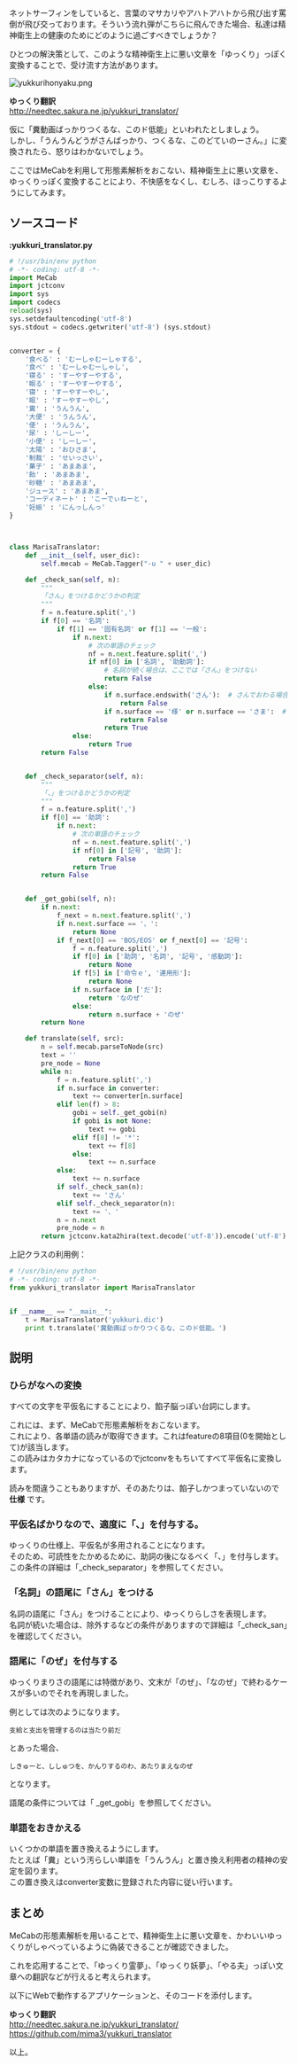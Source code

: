 ネットサーフィンをしていると、言葉のマサカリやアハトアハトから飛び出す罵倒が飛び交っております。そういう流れ弾がこちらに飛んできた場合、私達は精神衛生上の健康のためにどのように過ごすべきでしょうか？  
  
ひとつの解決策として、このような精神衛生上に悪い文章を「ゆっくり」っぽく変換することで、受け流す方法があります。  
  
![yukkurihonyaku.png](/image/1522829d-517b-9105-488c-384934694be6.png)  
  
  
 **ゆっくり翻訳**   
http://needtec.sakura.ne.jp/yukkuri_translator/  
  
仮に「糞動画ばっかりつくるな、このド低能」といわれたとしましょう。  
しかし、「うんうんどうがさんばっかり、つくるな、このどていのーさん。」に変換されたら、怒りはわかないでしょう。  
  
ここではMeCabを利用して形態素解析をおこない、精神衛生上に悪い文章を、ゆっくりっぽく変換することにより、不快感をなくし、むしろ、ほっこりするようにしてみます。  
  
## ソースコード  
  
**:yukkuri_translator.py**  
```py:yukkuri_translator.py
# !/usr/bin/env python
# -*- coding: utf-8 -*-
import MeCab
import jctconv
import sys
import codecs
reload(sys)
sys.setdefaultencoding('utf-8')
sys.stdout = codecs.getwriter('utf-8') (sys.stdout)


converter = {
    '食べる' : 'むーしゃむーしゃする',
    '食べ' : 'むーしゃむーしゃし',
    '寝る' : 'すーやすーやする',
    '眠る' : 'すーやすーやする',
    '寝' : 'すーやすーやし',
    '眠' : 'すーやすーやし',
    '糞' : 'うんうん',
    '大便' : 'うんうん',
    '便' : 'うんうん',
    '尿' : 'しーしー',
    '小便' : 'しーしー',
    '太陽' : 'おひさま',
    '制裁' : 'せいっさい',
    '菓子' : 'あまあま',
    '飴' : 'あまあま',
    '砂糖' : 'あまあま',
    'ジュース' : 'あまあま',
    'コーディネート' : 'こーでぃねーと',
    '妊娠' : 'にんっしんっ'
}



class MarisaTranslator:
    def __init__(self, user_dic):
        self.mecab = MeCab.Tagger("-u " + user_dic)

    def _check_san(self, n):
        """
        「さん」をつけるかどうかの判定
        """
        f = n.feature.split(',')
        if f[0] == '名詞':
            if f[1] == '固有名詞' or f[1] == '一般':
                if n.next:
                    # 次の単語のチェック
                    nf = n.next.feature.split(',')
                    if nf[0] in ['名詞', '助動詞']:
                        # 名詞が続く場合は、ここでは「さん」をつけない
                        return False
                    else:
                        if n.surface.endswith('さん'):  # さんでおわる場合は付与しない
                            return False
                        if n.surface == '様' or n.surface == 'さま':  # 様でおわる場合は付与しない
                            return False
                        return True
                else:
                    return True
        return False


    def _check_separator(self, n):
        """
        「、」をつけるかどうかの判定
        """
        f = n.feature.split(',')
        if f[0] == '助詞':
            if n.next:
                # 次の単語のチェック
                nf = n.next.feature.split(',')
                if nf[0] in ['記号', '助詞']:
                    return False
                return True
        return False


    def _get_gobi(self, n):
        if n.next:
            f_next = n.next.feature.split(',')
            if n.next.surface == '、':
                return None
            if f_next[0] == 'BOS/EOS' or f_next[0] == '記号':
                f = n.feature.split(',')
                if f[0] in ['助詞', '名詞', '記号', '感動詞']:
                    return None
                if f[5] in ['命令ｅ', '連用形']:
                    return None
                if n.surface in ['だ']:
                    return 'なのぜ'
                else:
                    return n.surface + 'のぜ'
        return None

    def translate(self, src):
        n = self.mecab.parseToNode(src)
        text = ''
        pre_node = None
        while n:
            f = n.feature.split(',')
            if n.surface in converter:
                text += converter[n.surface]
            elif len(f) > 8:
                gobi = self._get_gobi(n)
                if gobi is not None:
                    text += gobi
                elif f[8] != '*':
                    text += f[8]
                else:
                    text += n.surface
            else:
                text += n.surface
            if self._check_san(n):
                text += 'さん'
            elif self._check_separator(n):
                text += '、'
            n = n.next
            pre_node = n
        return jctconv.kata2hira(text.decode('utf-8')).encode('utf-8')
```  
  
上記クラスの利用例：  
  
```py
# !/usr/bin/env python
# -*- coding: utf-8 -*-
from yukkuri_translator import MarisaTranslator


if __name__ == "__main__":
    t = MarisaTranslator('yukkuri.dic')
    print t.translate('糞動画ばっかりつくるな、このド低能。')

```  
  
## 説明  
### ひらがなへの変換  
すべての文字を平仮名にすることにより、餡子脳っぽい台詞にします。  
  
これには、まず、MeCabで形態素解析をおこないます。  
これにより、各単語の読みが取得できます。これはfeatureの8項目(0を開始として)が該当します。  
この読みはカタカナになっているのでjctconvをもちいてすべて平仮名に変換します。  
  
読みを間違うこともありますが、そのあたりは、餡子しかつまっていないので **仕様** です。  
  
### 平仮名ばかりなので、適度に「、」を付与する。  
ゆっくりの仕様上、平仮名が多用されることになります。  
そのため、可読性をたかめるために、助詞の後になるべく「、」を付与します。  
この条件の詳細は「_check_separator」を参照してください。  
  
  
### 「名詞」の語尾に「さん」をつける  
名詞の語尾に「さん」をつけることにより、ゆっくりらしさを表現します。  
名詞が続いた場合は、除外するなどの条件がありますので詳細は「_check_san」を確認してください。  
  
### 語尾に「のぜ」を付与する  
ゆっくりまりさの語尾には特徴があり、文末が「のぜ」、「なのぜ」で終わるケースが多いのでそれを再現しました。  
  
例としては次のようになります。  
  
```
支給と支出を管理するのは当たり前だ
```  
  
とあった場合、  
  
```
しきゅーと、ししゅつを、かんりするのわ、あたりまえなのぜ
```  
  
となります。  
  
語尾の条件については「 _get_gobi」を参照してください。  
  
### 単語をおきかえる  
いくつかの単語を置き換えるようにします。  
たとえば「糞」という汚らしい単語を「うんうん」と置き換え利用者の精神の安定を図ります。  
この置き換えはconverter変数に登録された内容に従い行います。  
  
  
## まとめ  
MeCabの形態素解析を用いることで、精神衛生上に悪い文章を、かわいいゆっくりがしゃべっているように偽装できることが確認できました。  
  
これを応用することで、「ゆっくり霊夢」、「ゆっくり妖夢」、「やる夫」っぽい文章への翻訳などが行えると考えられます。  
  
以下にWebで動作するアプリケーションと、そのコードを添付します。  
  
 **ゆっくり翻訳**   
http://needtec.sakura.ne.jp/yukkuri_translator/  
https://github.com/mima3/yukkuri_translator  
  
  
  
以上。  
